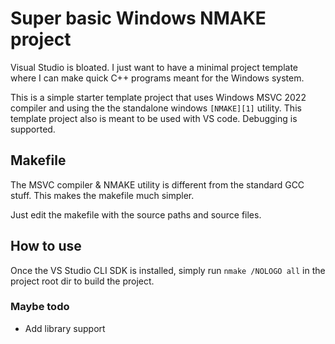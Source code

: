 # Super basic Windows NMAKE project

Visual Studio is bloated. I just want to have a minimal project template where I can make quick C++ programs meant for the Windows system.

This is a simple starter template project that uses Windows MSVC 2022 compiler and using the the standalone windows `[NMAKE][1]` utility. This template project also is meant to be used with VS code. Debugging is supported.

## Makefile

The MSVC compiler & NMAKE utility is different from the standard GCC stuff. This makes the makefile much simpler.

Just edit the makefile with the source paths and source files.

## How to use
Once the VS Studio CLI SDK is installed, simply run `nmake /NOLOGO all` in the project root dir to build the project.

### Maybe todo
- Add library support


[1]:https://docs.microsoft.com/en-us/cpp/build/reference/nmake-reference?view=msvc-170
